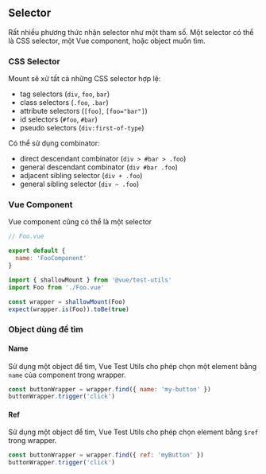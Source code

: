 ## Selector

Rất nhiều phương thức nhận selector như một tham số. Một selector có thể là CSS selector, một Vue component, hoặc object muốn tìm.

### CSS Selector

Mount sẽ xử tất cả những CSS selector hợp lệ:

- tag selectors (`div`, `foo`, `bar`)
- class selectors (`.foo`, `.bar`)
- attribute selectors (`[foo]`, `[foo="bar"]`)
- id selectors (`#foo`, `#bar`)
- pseudo selectors (`div:first-of-type`)

Có thể sử dụng combinator:

- direct descendant combinator (`div > #bar > .foo`)
- general descendant combinator (`div #bar .foo`)
- adjacent sibling selector (`div + .foo`)
- general sibling selector (`div ~ .foo`)

### Vue Component

Vue component cũng có thể là một selector

```js
// Foo.vue

export default {
  name: 'FooComponent'
}
```

```js
import { shallowMount } from '@vue/test-utils'
import Foo from './Foo.vue'

const wrapper = shallowMount(Foo)
expect(wrapper.is(Foo)).toBe(true)
```

### Object dùng để tìm

#### Name

Sử dụng một object để tìm, Vue Test Utils cho phép chọn một element bằng `name` của component trong wrapper.

```js
const buttonWrapper = wrapper.find({ name: 'my-button' })
buttonWrapper.trigger('click')
```

#### Ref

Sử dụng một object để tìm, Vue Test Utils cho phép chọn element bằng `$ref` trong wrapper.

```js
const buttonWrapper = wrapper.find({ ref: 'myButton' })
buttonWrapper.trigger('click')
```
